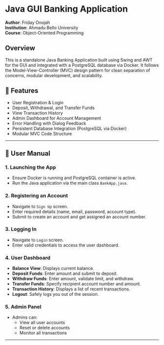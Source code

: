 # Java GUI Banking Application

**Author**: Friday Onojah  
**Institution**: Ahmadu Bello University  
**Course**: Object-Oriented Programming  


## Overview

This is a standalone Java Banking Application built using Swing and AWT for the GUI and integrated with a PostgreSQL database via Docker. It follows the Model-View-Controller (MVC) design pattern for clean separation of concerns, modular development, and scalability.

## 🚀 Features

- User Registration & Login
- Deposit, Withdrawal, and Transfer Funds
- View Transaction History
- Admin Dashboard for Account Management
- Error Handling with Dialog Feedback
- Persistent Database Integration (PostgreSQL via Docker)
- Modular MVC Code Structure

---

## 📘 User Manual

### 1. **Launching the App**
- Ensure Docker is running and PostgreSQL container is active.
- Run the Java application via the main class `BankApp.java`.

### 2. **Registering an Account**
- Navigate to `Sign Up` screen.
- Enter required details (name, email, password, account type).
- Submit to create an account and get assigned an account number.

### 3. **Logging In**
- Navigate to `Login` screen.
- Enter valid credentials to access the user dashboard.

### 4. **User Dashboard**
- **Balance View**: Displays current balance.
- **Deposit Funds**: Enter amount and submit to deposit.
- **Withdraw Funds**: Enter amount, validate limit, and withdraw.
- **Transfer Funds**: Specify recipient account number and amount.
- **Transaction History**: Displays a list of recent transactions.
- **Logout**: Safely logs you out of the session.

### 5. **Admin Panel**
- Admins can:
  - View all user accounts
  - Reset or delete accounts
  - Monitor all transactions

---


